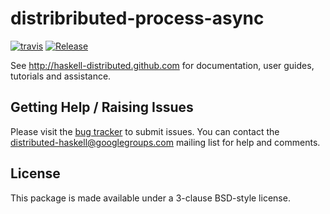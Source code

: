 # distribributed-process-async
[![travis](https://secure.travis-ci.org/haskell-distributed/distributed-process-async.png)](http://travis-ci.org/haskell-distributed/distributed-process-async)
[![Release](https://img.shields.io/hackage/v/distributed-process-async.svg)](https://hackage.haskell.org/package/distributed-process-async)

See http://haskell-distributed.github.com for documentation, user guides,
tutorials and assistance.

## Getting Help / Raising Issues

Please visit the [bug tracker](https://github.com/haskell-distributed/distributed-process-async/issues) to submit issues. You can contact the distributed-haskell@googlegroups.com mailing list for help and comments.

## License

This package is made available under a 3-clause BSD-style license.
